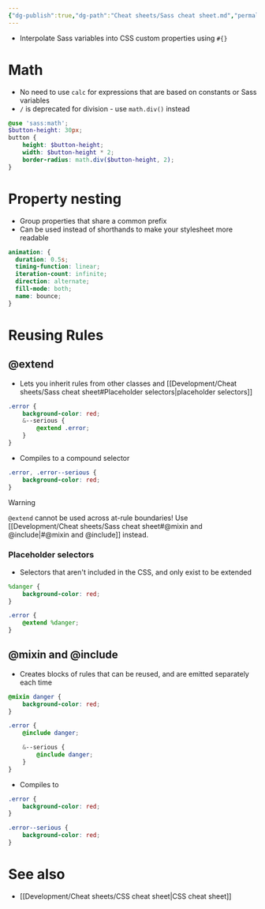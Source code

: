 ```yaml
---
{"dg-publish":true,"dg-path":"Cheat sheets/Sass cheat sheet.md","permalink":"/cheat-sheets/sass-cheat-sheet/","tags":["language/css"]}
---
```



- Interpolate Sass variables into CSS custom properties using `#{}`

# Math

- No need to use `calc` for expressions that are based on constants or Sass variables
- `/` is deprecated for division - use `math.div()` instead

```scss
@use 'sass:math';
$button-height: 30px;
button {
    height: $button-height;
    width: $button-height * 2;
    border-radius: math.div($button-height, 2);
}
```

# Property nesting

- Group properties that share a common prefix
- Can be used instead of shorthands to make your stylesheet more readable

```scss
animation: {
  duration: 0.5s;
  timing-function: linear;
  iteration-count: infinite;
  direction: alternate;
  fill-mode: both;
  name: bounce;
}
```

# Reusing Rules

## @extend

- Lets you inherit rules from other classes and [[Development/Cheat sheets/Sass cheat sheet#Placeholder selectors\|placeholder selectors]]

```scss
.error {
    background-color: red;
    &--serious {
        @extend .error;
    }
}
```

- Compiles to a compound selector

```css
.error, .error--serious {
    background-color: red;
}
```

> [!warning]
> `@extend` cannot be used across at-rule boundaries! Use [[Development/Cheat sheets/Sass cheat sheet#@mixin and @include\|#@mixin and @include]] instead.

### Placeholder selectors

- Selectors that aren't included in the CSS, and only exist to be extended

```scss
%danger {
    background-color: red;
}

.error {
    @extend %danger;
}
```

## @mixin and @include

- Creates blocks of rules that can be reused, and are emitted separately each time

```scss
@mixin danger {
    background-color: red;
}

.error {
    @include danger;

    &--serious {
        @include danger;
    }
}
```

- Compiles to

```css
.error {
    background-color: red;
}

.error--serious {
    background-color: red;
}
```

# See also

- [[Development/Cheat sheets/CSS cheat sheet\|CSS cheat sheet]]
